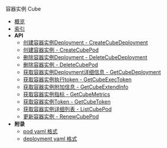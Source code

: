 <div class="sidebar_title ">容器实例 Cube</div>

- [概览](api/cube-api/README.md)
- [索引](api/cube-api/index.md)
- **API**
    - [创建容器实例Deployment - CreateCubeDeployment](api/cube-api/create_cube_deployment)
    - [创建容器实例 - CreateCubePod](api/cube-api/create_cube_pod)
    - [删除容器实例Deployment - DeleteCubeDeployment](api/cube-api/delete_cube_deployment)
    - [删除容器实例 - DeleteCubePod](api/cube-api/delete_cube_pod)
    - [获取容器实例Deployment详细信息 - GetCubeDeployment](api/cube-api/get_cube_deployment)
    - [获取容器实例执行token - GetCubeExecToken](api/cube-api/get_cube_exec_token)
    - [获取容器实例附加信息 - GetCubeExtendInfo](api/cube-api/get_cube_extend_info)
    - [获取容器实例指标 - GetCubeMetrics](api/cube-api/get_cube_metrics)
    - [获取容器实例Token - GetCubeToken](api/cube-api/get_cube_token)
    - [获取容器实例详细列表 - ListCubePod](api/cube-api/list_cube_pod)
    - [更新容器实例 - RenewCubePod](api/cube-api/renew_cube_pod)
- **附录**
  * [pod yaml 格式](api/cube-api/pod_yaml.md)
  * [deployment yaml 格式](api/cube-api/deploy_yaml.md)
